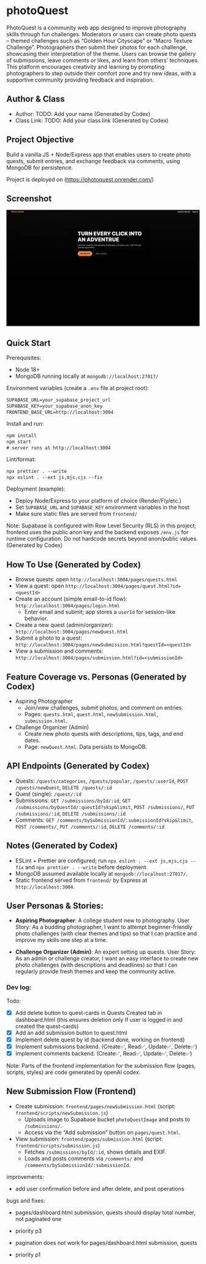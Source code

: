 # photoQuest

PhotoQuest is a community web app designed to improve photography skills through fun challenges. Moderators or users can create photo quests – themed challenges such as “Golden Hour Cityscape” or “Macro Texture Challenge”. Photographers then submit their photos for each challenge, showcasing their interpretation of the theme. Users can browse the gallery of submissions, leave comments or likes, and learn from others’ techniques. This platform encourages creativity and learning by prompting photographers to step outside their comfort zone and try new ideas, with a supportive community providing feedback and inspiration.

## Author & Class

- Author: TODO: Add your name (Generated by Codex)
- Class Link: TODO: Add your class link (Generated by Codex)

## Project Objective

Build a vanilla JS + Node/Express app that enables users to create photo quests, submit entries, and exchange feedback via comments, using MongoDB for persistence.

Project is deployed on (https://photoquest.onrender.com/)

## Screenshot

![Screenshot](frontend/screenshot.png)

## Quick Start

Prerequisites:

- Node 18+
- MongoDB running locally at `mongodb://localhost:27017/`

Environment variables (create a `.env` file at project root):

```
SUPABASE_URL=your_supabase_project_url
SUPABASE_KEY=your_supabase_anon_key
FRONTEND_BASE_URL=http://localhost:3004
```

Install and run:

```
npm install
npm start
# server runs at http://localhost:3004
```

Lint/format:

```
npx prettier . --write
npx eslint . --ext js,mjs,cjs --fix
```

Deployment (example):

- Deploy Node/Express to your platform of choice (Render/Fly/etc.)
- Set `SUPABASE_URL` and `SUPABASE_KEY` environment variables in the host
- Make sure static files are served from `frontend/`

Note: Supabase is configured with Row Level Security (RLS) in this project; frontend uses the public anon key and the backend exposes `/env.js` for runtime configuration. Do not hardcode secrets beyond anon/public values. (Generated by Codex)

## How To Use (Generated by Codex)

- Browse quests: open `http://localhost:3004/pages/quests.html`
- View a quest: open `http://localhost:3004/pages/quest.html?id=<questId>`
- Create an account (simple email-to-id flow): `http://localhost:3004/pages/login.html`
  - Enter email and submit; app stores a `userId` for session-like behavior.
- Create a new quest (admin/organizer): `http://localhost:3004/pages/newQuest.html`
- Submit a photo to a quest: `http://localhost:3004/pages/newSubmission.html?questId=<questId>`
- View a submission and comments: `http://localhost:3004/pages/submission.html?id=<submissionId>`

## Feature Coverage vs. Personas (Generated by Codex)

- Aspiring Photographer
  - Join/view challenges, submit photos, and comment on entries.
  - Pages: `quests.html`, `quest.html`, `newSubmission.html`, `submission.html`.
- Challenge Organizer (Admin)
  - Create new photo quests with descriptions, tips, tags, and end dates.
  - Page: `newQuest.html`. Data persists to MongoDB.

## API Endpoints (Generated by Codex)

- Quests: `/quests/categories`, `/quests/popular`, `/quests/:userId`, `POST /quests/newQuest`, `DELETE /quests/:id`
- Quest (single): `/quest/:id`
- Submissions: `GET /submissions/byId/:id`, `GET /submissions/byQuestId/:questId?skip&limit`, `POST /submissions/`, `PUT /submissions/:id`, `DELETE /submissions/:id`
- Comments: `GET /comments/bySubmissionId/:submissionId?skip&limit`, `POST /comments/`, `PUT /comments/:id`, `DELETE /comments/:id`

## Notes (Generated by Codex)

- ESLint + Prettier are configured; run `npx eslint . --ext js,mjs,cjs --fix` and `npx prettier . --write` before deployment.
- MongoDB assumed available locally at `mongodb://localhost:27017/`.
- Static frontend served from `frontend/` by Express at `http://localhost:3004`.

## User Personas & Stories:

- **Aspiring Photographer**: A college student new to photography. User Story: As a budding photographer, I want to attempt beginner-friendly photo challenges (with clear themes and tips) so that I can practice and improve my skills one step at a time.

- **Challenge Organizer (Admin)**: An expert setting up quests. User Story: As an admin or challenge creator, I want an easy interface to create new photo challenges (with descriptions and deadlines) so that I can regularly provide fresh themes and keep the community active.

### Dev log:

Todo:

- [x] Add delete button to quest-cards in Quests Created tab in dashboard.html (this ensures deletion only if user is logged in and created the quest-cards)
- [x] Add an add submission button to quest.html
- [x] Implement delete quest by id (backend done, working on frontend)
- [x] Implement submissions backend. (Create✅, Read✅, Update✅, Delete✅)
- [x] Implement comments backend. (Create✅, Read✅, Update✅, Delete✅)

Note: Parts of the frontend implementation for the submission flow (pages, scripts, styles) are code generated by openAI codex.

## New Submission Flow (Frontend)

- Create submission: `frontend/pages/newSubmission.html` (script: `frontend/scripts/newSubmission.js`)
  - Uploads image to Supabase bucket `photoQuestImage` and posts to `/submissions/`.
  - Access via the “Add submission” button on `pages/quest.html`.
- View submission: `frontend/pages/submission.html` (script: `frontend/scripts/submission.js`)
  - Fetches `/submissions/byId/:id`, shows details and EXIF.
  - Loads and posts comments via `/comments/` and `/comments/bySubmissionId/:submissionId`.

improvements:

- add user confirmation before and after delete, and post operations

bugs and fixes:

- pages/dashboard.html submission, quests should display total number, not paginated one
- priority p3

- pagination does not work for pages/dashboard.html submission, quests
- priority p1

